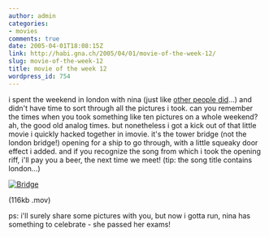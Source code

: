 ```yaml
---
author: admin
categories:
- movies
comments: true
date: 2005-04-01T18:08:15Z
link: http://habi.gna.ch/2005/04/01/movie-of-the-week-12/
slug: movie-of-the-week-12
title: movie of the week 12
wordpress_id: 754
---
```


i spent the weekend in london with nina (just like [other people did](http://www.kozary.com/blog/miklos/index.php?p=45)...) and didn't have time to sort through all the pictures i took. can you remember the times when you took something like ten pictures on a whole weekend? ah, the good old analog times. but nonetheless i got a kick out of that little movie i quickly hacked together in imovie. it's the tower bridge (not the london bridge!) opening for a ship to go through, with a little squeaky door effect i added. and if you recognize the song from which i took the opening riff, i'll pay you a beer, the next time we meet! (tip: the song title contains london...)



[![Bridge](http://habi.gna.ch/blog/images/bridge-tm.jpg)](http://habi.gna.ch/blog/images/bridge.mov) 
  
(116kb .mov)



ps: i'll surely share some pictures with you, but now i gotta run, nina has something to celebrate - she passed her exams!

